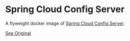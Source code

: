 # Spring Cloud Config Server

A flyweight docker image of [Spring Cloud Config Server](https://cloud.spring.io/spring-cloud-static/spring-cloud-config/2.1.3.RELEASE/single/spring-cloud-config.html).

[See Original](https://github.com/hyness/spring-cloud-config-server)
